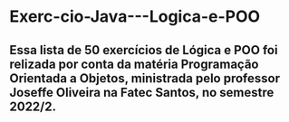 # Exerc-cio-Java---Logica-e-POO

## Essa lista de 50 exercícios de Lógica e POO foi relizada por conta da matéria Programação Orientada a Objetos, ministrada pelo professor Joseffe Oliveira na Fatec Santos, no semestre 2022/2.

